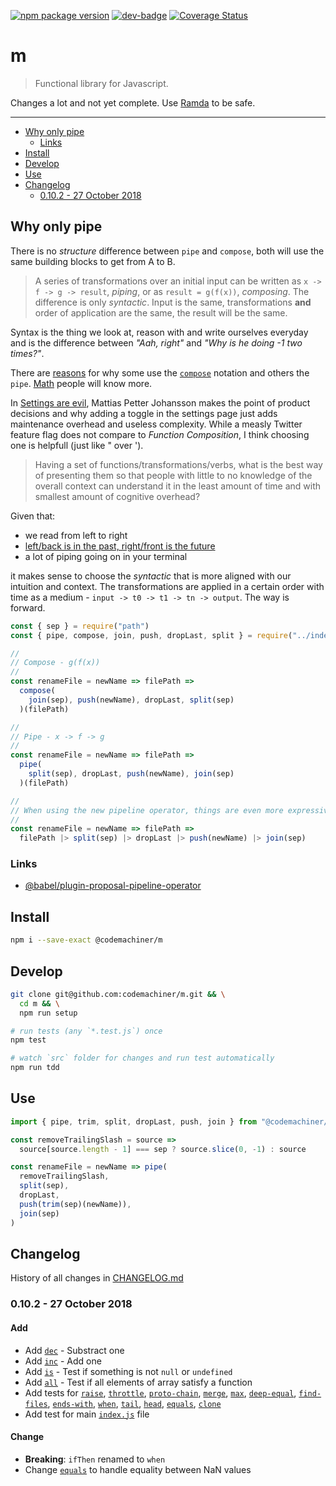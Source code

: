 [![npm package version](https://badge.fury.io/js/%40codemachiner%2Fm.svg)](https://badge.fury.io/js/%40codemachiner%2Fm)
[![dev-badge](https://david-dm.org/codemachiner/m.svg)](https://david-dm.org/codemachiner/m)
[![Coverage Status](https://coveralls.io/repos/github/codemachiner/m/badge.svg)](https://coveralls.io/github/codemachiner/m)

# m

> Functional library for Javascript.

Changes a lot and not yet complete. Use [Ramda](https://github.com/ramda/ramda) to be safe.

---

<!-- MarkdownTOC levels="2,3" autolink="true" autoanchor="false" -->

- [Why only pipe](#why-only-pipe)
    - [Links](#links)
- [Install](#install)
- [Develop](#develop)
- [Use](#use)
- [Changelog](#changelog)
    - [0.10.2 - 27 October 2018](#0102---27-october-2018)

<!-- /MarkdownTOC -->

## Why only pipe

There is no _structure_ difference between `pipe` and `compose`, both will use the same building blocks to get from A to B.

> A series of transformations over an initial input can be written as `x -> f -> g -> result`, _piping_, or as `result = g(f(x))`, _composing_. The difference is only _syntactic_. Input is the same, transformations **and** order of application are the same, the result will be the same.

Syntax is the thing we look at, reason with and write ourselves everyday and is the difference between _"Aah, right"_ and _"Why is he doing -1 two times?"_.

There are [reasons](https://en.wikipedia.org/wiki/Function_composition#Alternative_notations) for why some use the [`compose`](https://en.wikipedia.org/wiki/Composition_operator) notation and others the `pipe`. [Math](https://en.wikipedia.org/wiki/Nicolas_Bourbaki) people will know more.

In [Settings are evil](https://www.youtube.com/watch?v=glZ1C-Yu5tw), Mattias Petter Johansson makes the point of product decisions and why adding a toggle in the settings page just adds maintenance overhead and useless complexity. While a measly Twitter feature flag does not compare to _Function Composition_, I think choosing one is helpfull (just like " over ').

> Having a set of functions/transformations/verbs, what is the best way of presenting them so that people with little to no knowledge of the overall context can understand it in the least amount of time and with smallest amount of cognitive overhead?

Given that:

- we read from left to right
- [left/back is in the past, right/front is the future](https://medium.com/@cwodtke/the-intuitive-and-the-unlearnable-cccffd9a762)
- a lot of piping going on in your terminal

it makes sense to choose the _syntactic_ that is more aligned with our intuition and context. The transformations are applied in a certain order with time as a medium - `input -> t0 -> t1 -> tn -> output`. The way is forward.

```js
const { sep } = require("path")
const { pipe, compose, join, push, dropLast, split } = require("../index")

//
// Compose - g(f(x))
//
const renameFile = newName => filePath =>
  compose(
    join(sep), push(newName), dropLast, split(sep)
  )(filePath)

//
// Pipe - x -> f -> g
//
const renameFile = newName => filePath =>
  pipe(
    split(sep), dropLast, push(newName), join(sep) 
  )(filePath)

//
// When using the new pipeline operator, things are even more expressive
//
const renameFile = newName => filePath =>
  filePath |> split(sep) |> dropLast |> push(newName) |> join(sep)
```

### Links

- [@babel/plugin-proposal-pipeline-operator
](https://babeljs.io/docs/en/next/babel-plugin-proposal-pipeline-operator.html)

## Install

```bash
npm i --save-exact @codemachiner/m
```

## Develop

```bash
git clone git@github.com:codemachiner/m.git && \
  cd m && \
  npm run setup

# run tests (any `*.test.js`) once
npm test

# watch `src` folder for changes and run test automatically
npm run tdd
```

## Use

```js
import { pipe, trim, split, dropLast, push, join } from "@codemachiner/m"

const removeTrailingSlash = source =>
  source[source.length - 1] === sep ? source.slice(0, -1) : source

const renameFile = newName => pipe(
  removeTrailingSlash,
  split(sep),
  dropLast,
  push(trim(sep)(newName)),
  join(sep)
)
```

## Changelog

History of all changes in [CHANGELOG.md](CHANGELOG.md)

### 0.10.2 - 27 October 2018

#### Add

- Add [`dec`](/src/dec/dec.js) - Substract one
- Add [`inc`](/src/inc/inc.js) - Add one
- Add [`is`](/src/is/is.js) - Test if something is not `null` or `undefined`
- Add [`all`](/src/all/all.js) - Test if all elements of array satisfy a function
- Add tests for [`raise`](/src/raise/raise.js), [`throttle`](/src/throttle/throttle.js), [`proto-chain`](/src/proto-chain/proto-chain.js), [`merge`](/src/merge/merge.js), [`max`](/src/max/max.js), [`deep-equal`](/src/deep-equal/deep-equal.js), [`find-files`](/src/find-files/find-files.js), [`ends-with`](/src/ends-with/ends-with.js), [`when`](/src/when/when.js), [`tail`](/src/tail/tail.js), [`head`](/src/head/head.js), [`equals`](/src/core__equals/equals.js), [`clone`](/src/core__clone/clone.js)
- Add test for main [`index.js`](/src/index.js) file

#### Change

- **Breaking**: `ifThen` renamed to `when`
- Change [`equals`](/src/core__equals/equals.js) to handle equality between NaN values
